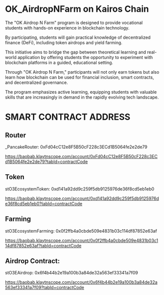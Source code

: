 # OK_AirdropNFarm on Kairos Chain
The "OK Airdrop N Farm" program is designed to provide vocational students with hands-on experience in blockchain technology. 

By participating, students will gain practical knowledge of decentralized finance (DeFi), including token airdrops and yield farming.

This initiative aims to bridge the gap between theoretical learning and real-world application by offering students the opportunity to experiment with blockchain platforms in a guided, educational setting. 

Through "OK Airdrop N Farm," participants will not only earn tokens but also learn how blockchain can be used for financial inclusion, smart contracts, and decentralized governance. 

The program emphasizes active learning, equipping students with valuable skills that are increasingly in demand in the rapidly evolving tech landscape.

# SMART CONTRACT ADDRESS

## Router

_PancakeRouter: 0xFd04cC12e8F5B50cF228c3ECd1B5064fe2e2de79

https://baobab.klaytnscope.com/account/0xFd04cC12e8F5B50cF228c3ECd1B5064fe2e2de79?tabId=contractCode

## Token

stO3EcosystemToken: 0xd141a92dd9c259f5db9125976de36f8cd5eb1eb0

https://baobab.klaytnscope.com/account/0xd141a92dd9c259f5db9125976de36f8cd5eb1eb0?tabId=contractCode

## Farming

stO3EcosystemFarming: 0x0f2ffb4a0cbde509e4831b03c114df87852e63af

https://baobab.klaytnscope.com/account/0x0f2ffb4a0cbde509e4831b03c114df87852e63af?tabId=contractCode

## Airdrop Contract:

stO3EAirdrop: 0x6f4b44b2e19a100b3a84de32a563ef33341a7f09

https://baobab.klaytnscope.com/account/0x6f4b44b2e19a100b3a84de32a563ef33341a7f09?tabId=contractCode
